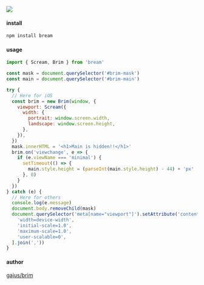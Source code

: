 ![](https://cloud.githubusercontent.com/assets/8536244/19581841/ad4ff6de-9762-11e6-873b-209eb00de863.jpg)

#### install

```js
npm install bream
```

#### usage
```js
import { Scream, Brim } from 'bream'

const mask = document.querySelector('#brim-mask')
const main = document.querySelector('#brim-main')

try {
  // Here for iOS
  const brim = new Brim(window, {
    viewport: Scream({
      width: {
        portrait: window.screen.width,
        landscape: window.screen.height,
      },
    }),
  })
  mask.innerHTML = '<h1>Main is hidden!!</h1>'
  brim.on('viewchange', e => {
    if (e.viewName === 'minimal') {
      setTimeout(() => {
        main.style.height = (parseInt(main.style.height) - 44) + 'px'
      }, 0)
    }
  })
} catch (e) {
  // Here for others
  console.log(e.message)
  document.body.removeChild(mask)
  document.querySelector('meta[name="viewport"]').setAttribute('content', [
    'width=device-width',
    'initial-scale=1.0',
    'maximum-scale=1.0',
    'user-scalable=0',
  ].join(','))
}
```

#### author

[gajus/brim](https://github.com/gajus/brim)